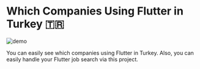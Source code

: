 # Which Companies Using Flutter in Turkey 🇹🇷

![demo](https://user-images.githubusercontent.com/21019611/113452409-94173780-940c-11eb-8cfe-7bea32f70765.gif)


You can easily see which companies using Flutter in Turkey. Also, you can easily handle your Flutter job search via this project.
